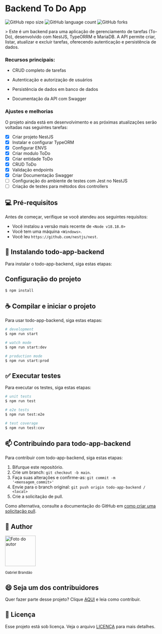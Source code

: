 # Backend To Do App

![GitHub repo size](https://img.shields.io/github/repo-size/gabrielbrandaosales/todo-app-backend?style=for-the-badge)
![GitHub language count](https://img.shields.io/github/languages/count/gabrielbrandaosales/todo-app-backend?style=for-the-badge)
![GitHub forks](https://img.shields.io/github/forks/gabrielbrandaosales/todo-app-backend?style=for-the-badge)

<!--![Bitbucket open issues](https://img.shields.io/bitbucket/issues/gabrielbrandaosales/todo-app-backend?style=for-the-badge)
![Bitbucket open pull requests](https://img.shields.io/bitbucket/pr-raw/gabrielbrandaosales/todo-app-backend?style=for-the-badge)-->

<a href='http://gabrielbrandao.vercel.app' target="_blank">
<!-- <img src="/public/site-image.png" alt="Exemplo imagem"> -->
</a>  
> Este é um backend para uma aplicação de gerenciamento de tarefas (To-Do), desenvolvido com NestJS, TypeORRM e MariaDB. A API permite criar, listar, atualizar e excluir tarefas, oferecendo autenticação e persistência de dados.

### Recursos principais:

- CRUD completo de tarefas

- Autenticação e autorização de usuários

- Persistência de dados em banco de dados

- Documentação da API com Swagger

### Ajustes e melhorias

O projeto ainda está em desenvolvimento e as próximas atualizações serão voltadas nas seguintes tarefas:

- [x] Criar projeto NestJS
- [x] Instalar e configurar TypeORM
- [x] Configurar ENVS
- [x] Criar modulo ToDo
- [x] Criar entidade ToDo
- [x] CRUD ToDo
- [x] Validação endpoints
- [x] Criar Documentação Swagger
- [ ] Configuração do ambiente de testes com Jest no NestJS
- [ ] Criação de testes para métodos dos controllers

## 💻 Pré-requisitos

Antes de começar, verifique se você atendeu aos seguintes requisitos:

- Você instalou a versão mais recente de `<Node v18.18.0>`
- Você tem uma máquina `<Windows>`.
- Você leu `https://github.com/nestjs/nest`.

## 🚀 Instalando todo-app-backend

Para instalar o todo-app-backend, siga estas etapas:

## Configuração do projeto

```bash
$ npm install
```

## ☕ Compilar e iniciar o projeto

Para usar todo-app-backend, siga estas etapas:

```bash
# development
$ npm run start

# watch mode
$ npm run start:dev

# production mode
$ npm run start:prod
```

## ✅ Executar testes

Para executar os testes, siga estas etapas:

```bash
# unit tests
$ npm run test

# e2e tests
$ npm run test:e2e

# test coverage
$ npm run test:cov
```

## 📫 Contribuindo para todo-app-backend

Para contribuir com todo-app-backend, siga estas etapas:

1. Bifurque este repositório.
2. Crie um branch: `git checkout -b main`.
3. Faça suas alterações e confirme-as: `git commit -m '<mensagem_commit>'`
4. Envie para o branch original: `git push origin todo-app-backend / <local>`
5. Crie a solicitação de pull.

Como alternativa, consulte a documentação do GitHub em [como criar uma solicitação pull](https://help.github.com/en/github/collaborating-with-issues-and-pull-requests/creating-a-pull-request).

<!--## 🤝 Colaboradores

Agradecemos às seguintes pessoas que contribuíram para este projeto:

<table>
  <tr>
    <td align="center">
      <a href="#" title="defina o titulo do link">
        <img src="https://avatars3.githubusercontent.com/u/31936044" width="100px;" alt="Foto do Iuri Silva no GitHub"/><br>
        <sub>
          <b>Iuri Silva</b>
        </sub>
      </a>
    </td>
    <td align="center">
      <a href="#" title="defina o titulo do link">
        <img src="https://s2.glbimg.com/FUcw2usZfSTL6yCCGj3L3v3SpJ8=/smart/e.glbimg.com/og/ed/f/original/2019/04/25/zuckerberg_podcast.jpg" width="100px;" alt="Foto do Mark Zuckerberg"/><br>
        <sub>
          <b>Mark Zuckerberg</b>
        </sub>
      </a>
    </td>
    <td align="center">
      <a href="#" title="defina o titulo do link">
        <img src="https://miro.medium.com/max/360/0*1SkS3mSorArvY9kS.jpg" width="100px;" alt="Foto do Steve Jobs"/><br>
        <sub>
          <b>Steve Jobs</b>
        </sub>
      </a>
    </td>
  </tr>
</table> -->

## 🧑 Author

<img src='https://github.com/gabrielbrandaosales.png' alt='Foto do autor' width='100px'/>

<sub>Gabriel Brandão</sub>

## 😄 Seja um dos contribuidores

Quer fazer parte desse projeto? Clique [AQUI](CONTRIBUTING.md) e leia como contribuir.

## 📝 Licença

Esse projeto está sob licença. Veja o arquivo [LICENÇA](LICENSE.md) para mais detalhes.
